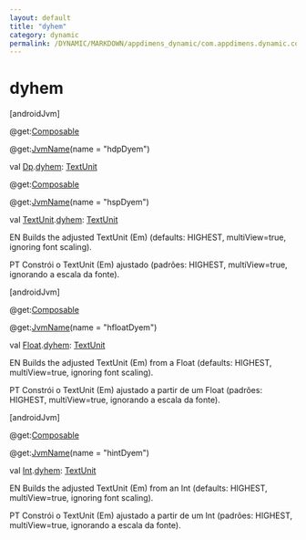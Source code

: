 ```yaml
---
layout: default
title: "dyhem"
category: dynamic
permalink: /DYNAMIC/MARKDOWN/appdimens_dynamic/com.appdimens.dynamic.compose/-app-dimens/dyhem.html
---
```


# dyhem

[androidJvm]

@get:[Composable](https://developer.android.com/reference/kotlin/androidx/compose/runtime/Composable.html)

@get:[JvmName](https://kotlinlang.org/api/core/kotlin-stdlib/kotlin.jvm/-jvm-name/index.html)(name = "hdpDyem")

val [Dp](https://developer.android.com/reference/kotlin/androidx/compose/ui/unit/Dp.html).[dyhem](dyhem.md): [TextUnit](https://developer.android.com/reference/kotlin/androidx/compose/ui/unit/TextUnit.html)

@get:[Composable](https://developer.android.com/reference/kotlin/androidx/compose/runtime/Composable.html)

@get:[JvmName](https://kotlinlang.org/api/core/kotlin-stdlib/kotlin.jvm/-jvm-name/index.html)(name = "hspDyem")

val [TextUnit](https://developer.android.com/reference/kotlin/androidx/compose/ui/unit/TextUnit.html).[dyhem](dyhem.md): [TextUnit](https://developer.android.com/reference/kotlin/androidx/compose/ui/unit/TextUnit.html)

EN Builds the adjusted TextUnit (Em) (defaults: HIGHEST, multiView=true, ignoring font scaling).

PT Constrói o TextUnit (Em) ajustado (padrões: HIGHEST, multiView=true, ignorando a escala da fonte).

[androidJvm]

@get:[Composable](https://developer.android.com/reference/kotlin/androidx/compose/runtime/Composable.html)

@get:[JvmName](https://kotlinlang.org/api/core/kotlin-stdlib/kotlin.jvm/-jvm-name/index.html)(name = "hfloatDyem")

val [Float](https://kotlinlang.org/api/core/kotlin-stdlib/kotlin/-float/index.html).[dyhem](dyhem.md): [TextUnit](https://developer.android.com/reference/kotlin/androidx/compose/ui/unit/TextUnit.html)

EN Builds the adjusted TextUnit (Em) from a Float (defaults: HIGHEST, multiView=true, ignoring font scaling).

PT Constrói o TextUnit (Em) ajustado a partir de um Float (padrões: HIGHEST, multiView=true, ignorando a escala da fonte).

[androidJvm]

@get:[Composable](https://developer.android.com/reference/kotlin/androidx/compose/runtime/Composable.html)

@get:[JvmName](https://kotlinlang.org/api/core/kotlin-stdlib/kotlin.jvm/-jvm-name/index.html)(name = "hintDyem")

val [Int](https://kotlinlang.org/api/core/kotlin-stdlib/kotlin/-int/index.html).[dyhem](dyhem.md): [TextUnit](https://developer.android.com/reference/kotlin/androidx/compose/ui/unit/TextUnit.html)

EN Builds the adjusted TextUnit (Em) from an Int (defaults: HIGHEST, multiView=true, ignoring font scaling).

PT Constrói o TextUnit (Em) ajustado a partir de um Int (padrões: HIGHEST, multiView=true, ignorando a escala da fonte).